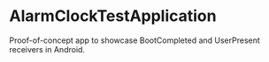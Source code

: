 # AlarmClockTestApplication
Proof-of-concept app to showcase BootCompleted and UserPresent receivers in Android.
